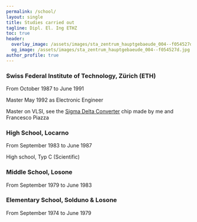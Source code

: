 ```yaml
---
permalink: /school/
layout: single
title: Studies carried out
tagline: Dipl. El. Ing ETHZ
toc: true
header:
  overlay_image: /assets/images/sta_zentrum_hauptgebaeude_004--f054527d.jpg
  og_image: /assets/images/sta_zentrum_hauptgebaeude_004--f054527d.jpg
author_profile: true
---
```




### Swiss Federal Institute of Technology, Zürich (ETH)
From October 1987 to June 1991

Master May 1992 as Electronic Engineer

Master on VLSI, see the [Sigma Delta Converter](http://asic.ethz.ch/1991/Sigma.html) chip made by me and Francesco Piazza




### High School, Locarno
From September 1983 to June 1987

High school, Typ C (Scientific)

### Middle School, Losone
From September 1979 to June 1983


### Elementary School, Solduno & Losone
From September 1974 to June 1979


